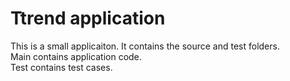 # Ttrend application

This is a small applicaiton. It contains the source and test folders.  
Main contains application code.  
Test contains test cases.  
